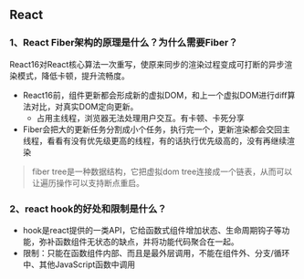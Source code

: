 ## React

### 1、React Fiber架构的原理是什么？为什么需要Fiber？

React16对React核心算法一次重写，使原来同步的渲染过程变成可打断的异步渲染模式，降低卡顿，提升流畅度。

- React16前，组件更新都会形成新的虚拟DOM，和上一个虚拟DOM进行diff算法对比，对真实DOM定向更新。
  - 占用主线程，浏览器无法处理用户交互。有卡顿、卡死分享
- Fiber会把大的更新任务分割成小个任务，执行完一个，更新渲染都会交回主线程，看看有没有优先级更高的线程，有的话执行优先级高的，没有再继续渲染

> fiber tree是一种数据结构，它把虚拟dom tree连接成一个链表，从而可以让遍历操作可以支持断点重启。

### 2、react hook的好处和限制是什么？

- hook是react提供的一类API，它给函数式组件增加状态、生命周期钩子等功能，弥补函数组件无状态的缺点，并将功能代码聚合在一起。
- 限制：只能在函数组件内部、而且是最外层调用，不能在组件外、分支/循环中、其他JavaScript函数中调用